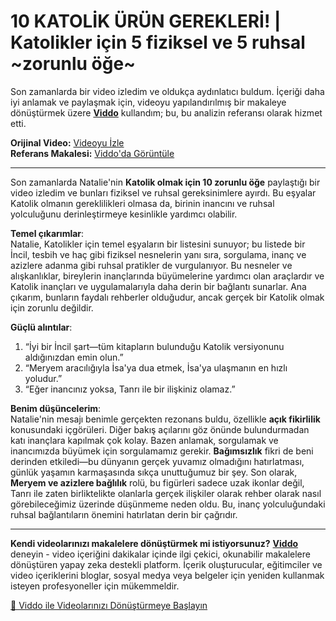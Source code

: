 # 10 KATOLİK ÜRÜN GEREKLERİ! | Katolikler için 5 fiziksel ve 5 ruhsal ~zorunlu öğe~

Son zamanlarda bir video izledim ve oldukça aydınlatıcı buldum. İçeriği daha iyi anlamak ve paylaşmak için, videoyu yapılandırılmış bir makaleye dönüştürmek üzere **[Viddo](https://viddo.pro/)** kullandım; bu, bu analizin referansı olarak hizmet etti.

**Orijinal Video:** [Videoyu İzle](https://www.youtube.com/watch?v=AhIS2TLRAc8)  
**Referans Makalesi:** [Viddo'da Görüntüle](https://viddo.pro/zh/video-result/27ccd834-7d6a-40e9-8dbe-7cd2a567c324)

---

Son zamanlarda Natalie'nin **Katolik olmak için 10 zorunlu öğe** paylaştığı bir video izledim ve bunları fiziksel ve ruhsal gereksinimlere ayırdı. Bu eşyalar Katolik olmanın gereklilikleri olmasa da, birinin inancını ve ruhsal yolculuğunu derinleştirmeye kesinlikle yardımcı olabilir.

**Temel çıkarımlar**:  
Natalie, Katolikler için temel eşyaların bir listesini sunuyor; bu listede bir İncil, tesbih ve haç gibi fiziksel nesnelerin yanı sıra, sorgulama, inanç ve azizlere adanma gibi ruhsal pratikler de vurgulanıyor. Bu nesneler ve alışkanlıklar, bireylerin inançlarında büyümelerine yardımcı olan araçlardır ve Katolik inançları ve uygulamalarıyla daha derin bir bağlantı sunarlar. Ana çıkarım, bunların faydalı rehberler olduğudur, ancak gerçek bir Katolik olmak için zorunlu değildir.

**Güçlü alıntılar**:  
1. “İyi bir İncil şart—tüm kitapların bulunduğu Katolik versiyonunu aldığınızdan emin olun.”  
2. “Meryem aracılığıyla İsa'ya dua etmek, İsa'ya ulaşmanın en hızlı yoludur.”  
3. “Eğer inancınız yoksa, Tanrı ile bir ilişkiniz olamaz.”

**Benim düşüncelerim**:  
Natalie'nin mesajı benimle gerçekten rezonans buldu, özellikle **açık fikirlilik** konusundaki içgörüleri. Diğer bakış açılarını göz önünde bulundurmadan katı inançlara kapılmak çok kolay. Bazen anlamak, sorgulamak ve inancımızda büyümek için sorgulamamız gerekir. **Bağımsızlık** fikri de beni derinden etkiledi—bu dünyanın gerçek yuvamız olmadığını hatırlatması, günlük yaşamın karmaşasında sıkça unuttuğumuz bir şey. Son olarak, **Meryem ve azizlere bağlılık** rolü, bu figürleri sadece uzak ikonlar değil, Tanrı ile zaten birliktelikte olanlarla gerçek ilişkiler olarak rehber olarak nasıl görebileceğimiz üzerinde düşünmeme neden oldu. Bu, inanç yolculuğundaki ruhsal bağlantıların önemini hatırlatan derin bir çağrıdır.

---

**Kendi videolarınızı makalelere dönüştürmek mi istiyorsunuz?** **[Viddo](https://viddo.pro/)** deneyin - video içeriğini dakikalar içinde ilgi çekici, okunabilir makalelere dönüştüren yapay zeka destekli platform. İçerik oluşturucular, eğitimciler ve video içeriklerini bloglar, sosyal medya veya belgeler için yeniden kullanmak isteyen profesyoneller için mükemmeldir.

[🚀 Viddo ile Videolarınızı Dönüştürmeye Başlayın](https://viddo.pro/)